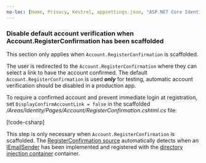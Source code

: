 ```yaml
---
no-loc: [Home, Privacy, Kestrel, appsettings.json, "ASP.NET Core Identity", cookie, Cookie, Blazor, "Blazor Server", "Blazor WebAssembly", "Identity", "Let's Encrypt", Razor, SignalR]
---
```

<a name="ddav"></a>
### Disable default account verification when Account.RegisterConfirmation has been scaffolded

This section only applies when `Account.RegisterConfirmation` is scaffolded.

The user is redirected to the `Account.RegisterConfirmation` where they can select a link to have the account confirmed. The default `Account.RegisterConfirmation` is used ***only*** for testing, automatic account verification should be disabled in a production app.

To require a confirmed account and prevent immediate login at registration, set `DisplayConfirmAccountLink = false` in the scaffolded */Areas/Identity/Pages/Account/RegisterConfirmation.cshtml.cs* file:

[!code-csharp[](~/security/authentication/accconfirm/sample/RegisterConfirmation.cshtml.cs?highlight=63)]

This step is only necessary when `Account.RegisterConfirmation` is scaffolded. The [RegisterConfirmation source](https://github.com/dotnet/aspnetcore/blob/1dcf7acfacf0fe154adcc23270cb0da11ff44ace/src/Identity/UI/src/Areas/Identity/Pages/V4/Account/RegisterConfirmation.cshtml.cs#L74-L87) automatically detects when an [IEmailSender](https://github.com/dotnet/aspnetcore/blob/1dcf7acfacf0fe154adcc23270cb0da11ff44ace/src/Identity/UI/src/Areas/Identity/Services/EmailSender.cs) has been implemented and registered with the [directory injection container](xref:fundamentals/dependency-injection) container.